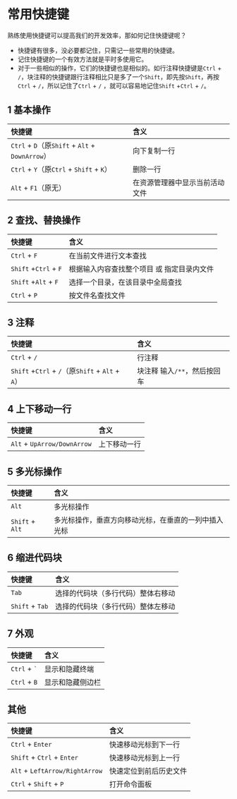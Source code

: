 # 常用快捷键

熟练使用快捷键可以提高我们的开发效率，那如何记住快捷键呢？

- 快捷键有很多，没必要都记住，只需记一些常用的快捷键。
- 记住快捷键的一个有效方法就是平时多使用它。
- 对于一些相似的操作，它们的快捷键也是相似的。如行注释快捷键是`Ctrl` + `/`，块注释的快捷键跟行注释相比只是多了一个`Shift`，即先按`Shift`，再按`Ctrl` + `/`，所以记住了`Ctrl` + `/`
  ，就可以容易地记住`Shift` +`Ctrl` +  `/`。

## 1 基本操作

| 快捷键                              | 含义                           |
| :---------------------------------- | :----------------------------- |
| `Ctrl` + `D`（原`Shift` + `Alt` + `DownArrow`） | 向下复制一行                   |
| `Ctrl` + `Y`（原`Ctrl` + `Shift` + `K`）        | 删除一行                       |
| `Alt` + `F1`（原无）                    | 在资源管理器中显示当前活动文件 |

## 2 查找、替换操作

| 快捷键                | 含义                                       |
| :-------------------- | :----------------------------------------- |
| `Ctrl` + `F`          | 在当前文件进行文本查找                     |
| `Shift` +`Ctrl` + `F` | 根据输入内容查找整个项目 或 指定目录内文件 |
| `Shift` +`Alt` + `F`  | 选择一个目录，在该目录中全局查找 |
| `Ctrl` + `P`          | 按文件名查找文件                           |

## 3 注释

| 快捷键                                    | 含义                         |
| :---------------------------------------- | :--------------------------- |
| `Ctrl` + `/`                              | 行注释                       |
| `Shift` +`Ctrl` +  `/`（原`Shift` + `Alt` + `A`） | 块注释 输入`/**`，然后按回车 | 方法或类注释，,自动根据参数和返回值生成注释模板 |

## 4 上下移动一行

| 快捷键                  | 含义         |
| :---------------------- | :----------- |
| `Alt` + `UpArrow/DownArrow` | 上下移动一行 |

## 5 多光标操作

| 快捷键      | 含义                                                 |
| :---------- | :--------------------------------------------------- |
| `Alt`       | 多光标操作                                           |
| `Shift` + `Alt` | 多光标操作，垂直方向移动光标，在垂直的一列中插入光标 |

## 6 缩进代码块

| 快捷键      | 含义                               |
| :---------- | :--------------------------------- |
| `Tab`       | 选择的代码块（多行代码）整体右移动 |
| `Shift` + `Tab` | 选择的代码块（多行代码）整体左移动 |

## 7 外观

| 快捷键        | 含义             |
| :------------ | :--------------- |
| `Ctrl` + ``` ` ``` | 显示和隐藏终端   |
| `Ctrl` + `B`      | 显示和隐藏侧边栏 |

## 其他

| 快捷键             | 含义                 |
| :----------------- | :------------------- |
| `Ctrl` + `Enter`       | 快速移动光标到下一行 |
| `Shift` + `Ctrl` + `Enter` | 快速移动光标到上一行 |
| `Alt` + `LeftArrow/RightArrow` | 快速定位到前后历史文件 |
| `Ctrl` + `Shift` + `P` | 打开命令面板 |
